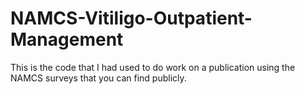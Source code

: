 # NAMCS-Vitiligo-Outpatient-Management
This is the code that I had used to do work on a publication using the NAMCS surveys that you can find publicly.
